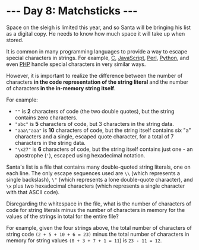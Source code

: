 # --- Day 8: Matchsticks ---

Space on the sleigh is limited this year, and so Santa will be bringing his list as a digital copy. He needs to know how much space it will take up when stored.

It is common in many programming languages to provide a way to escape special characters in strings. For example, [C][c], [JavaScript][js], [Perl][p], [Python][py], and even [PHP][php] handle special characters in very similar ways.

However, it is important to realize the difference between the number of characters **in the code representation of the string literal** and the number of characters **in the in-memory string itself**.

For example:

* `""` is **2** characters of code (the two double quotes), but the string contains zero characters.
* `"abc"` is **5** characters of code, but 3 characters in the string data.
* `"aaa\"aaa"` is **10** characters of code, but the string itself contains six "a" characters and a single, escaped quote character, for a total of 7 characters in the string data.
* `"\x27"` is **6** characters of code, but the string itself contains just one - an apostrophe (`'`), escaped using hexadecimal notation.

Santa's list is a file that contains many double-quoted string literals, one on each line. The only escape sequences used are `\\` (which represents a single backslash), `\"` (which represents a lone double-quote character), and `\x` plus two hexadecimal characters (which represents a single character with that ASCII code).

Disregarding the whitespace in the file, what is the number of characters of code for string literals minus the number of characters in memory for the values of the strings in total for the entire file?

For example, given the four strings above, the total number of characters of string code `(2 + 5 + 10 + 6 = 23)` minus the total number of characters in memory for string values `(0 + 3 + 7 + 1 = 11`) is `23 - 11 = 12`.

[c]: https://en.wikipedia.org/wiki/Escape_sequences_in_C
[js]: https://developer.mozilla.org/en-US/docs/Web/JavaScript/Reference/Global_Objects/String
[p]: http://perldoc.perl.org/perlop.html#Quote-and-Quote-like-Operators
[py]: https://docs.python.org/2.0/ref/strings.html
[php]:  http://php.net/manual/en/language.types.string.php#language.types.string.syntax.double
